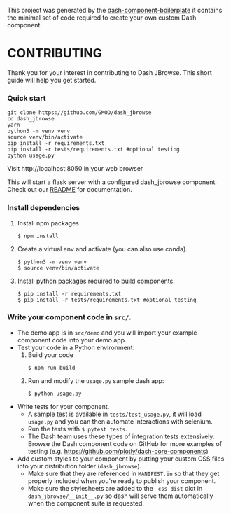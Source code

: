 This project was generated by the
[dash-component-boilerplate](https://github.com/plotly/dash-component-boilerplate)
it contains the minimal set of code required to create your own custom Dash
component.

# CONTRIBUTING

Thank you for your interest in contributing to Dash JBrowse. This short guide
will help you get started.

### Quick start

```
git clone https://github.com/GMOD/dash_jbrowse
cd dash_jbrowse
yarn
python3 -m venv venv
source venv/bin/activate
pip install -r requirements.txt
pip install -r tests/requirements.txt #optional testing
python usage.py
```

Visit http://localhost:8050 in your web browser

This will start a flask server with a configured dash_jbrowse component. Check
out our [README](./README.md) for documentation.

### Install dependencies

1. Install npm packages
   ```
   $ npm install
   ```
2. Create a virtual env and activate (you can also use conda).

   ```
   $ python3 -m venv venv
   $ source venv/bin/activate
   ```

3. Install python packages required to build components.

   ```
   $ pip install -r requirements.txt
   $ pip install -r tests/requirements.txt #optional testing
   ```

### Write your component code in `src/`.

- The demo app is in `src/demo` and you will import your example component code
  into your demo app.
- Test your code in a Python environment:
  1. Build your code
     ```
     $ npm run build
     ```
  2. Run and modify the `usage.py` sample dash app:
     ```
     $ python usage.py
     ```
- Write tests for your component.
  - A sample test is available in `tests/test_usage.py`, it will load `usage.py`
    and you can then automate interactions with selenium.
  - Run the tests with `$ pytest tests`.
  - The Dash team uses these types of integration tests extensively. Browse the
    Dash component code on GitHub for more examples of testing (e.g.
    https://github.com/plotly/dash-core-components)
- Add custom styles to your component by putting your custom CSS files into your
  distribution folder (`dash_jbrowse`).
  - Make sure that they are referenced in `MANIFEST.in` so that they get
    properly included when you're ready to publish your component.
  - Make sure the stylesheets are added to the `_css_dist` dict in
    `dash_jbrowse/__init__.py` so dash will serve them automatically when the
    component suite is requested.
